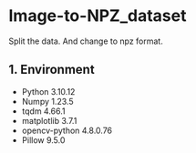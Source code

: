 # Image-to-NPZ_dataset
Split the data. And change to npz format.



## 1. Environment
- Python 3.10.12
- Numpy 1.23.5
- tqdm 4.66.1
- matplotlib 3.7.1
- opencv-python 4.8.0.76
- Pillow 9.5.0